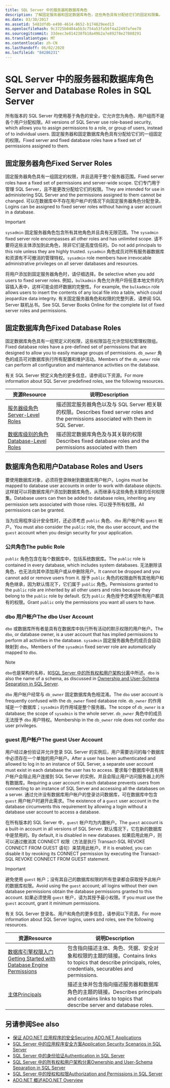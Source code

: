 ```yaml
---
title: SQL Server 中的服务器和数据库角色
description: 了解固定服务器和固定数据库角色，这些角色具有分配给它们的固定权限集。 SQL Server 使用基于角色的安全性。
ms.date: 03/30/2017
ms.assetid: 5482dfdb-e498-4614-8652-b174829eed13
ms.openlocfilehash: 9c3725b0404a5b3c754a53fa56f4a22497afee70
ms.sourcegitcommit: 33deec3e814238fb18a49b2a7e89278e27888291
ms.translationtype: MT
ms.contentlocale: zh-CN
ms.lasthandoff: 06/02/2020
ms.locfileid: "84286231"
---
```

# <a name="server-and-database-roles-in-sql-server"></a><span data-ttu-id="25ad7-104">SQL Server 中的服务器和数据库角色</span><span class="sxs-lookup"><span data-stu-id="25ad7-104">Server and Database Roles in SQL Server</span></span>
<span data-ttu-id="25ad7-105">所有版本的 SQL Server 均使用基于角色的安全，它允许您为角色、用户组而不是各个用户分配权限。</span><span class="sxs-lookup"><span data-stu-id="25ad7-105">All versions of SQL Server use role-based security, which allows you to assign permissions to a role, or group of users, instead of to individual users.</span></span> <span data-ttu-id="25ad7-106">固定服务器和固定数据库角色具有分配给它们的一组固定的权限。</span><span class="sxs-lookup"><span data-stu-id="25ad7-106">Fixed server and fixed database roles have a fixed set of permissions assigned to them.</span></span>  
  
## <a name="fixed-server-roles"></a><span data-ttu-id="25ad7-107">固定服务器角色</span><span class="sxs-lookup"><span data-stu-id="25ad7-107">Fixed Server Roles</span></span>  
 <span data-ttu-id="25ad7-108">固定服务器角色具有一组固定的权限，并且适用于整个服务器范围。</span><span class="sxs-lookup"><span data-stu-id="25ad7-108">Fixed server roles have a fixed set of permissions and server-wide scope.</span></span> <span data-ttu-id="25ad7-109">它们专门用于管理 SQL Server，且不能更改分配给它们的权限。</span><span class="sxs-lookup"><span data-stu-id="25ad7-109">They are intended for use in administering SQL Server and the permissions assigned to them cannot be changed.</span></span> <span data-ttu-id="25ad7-110">可以在数据库中不存在用户帐户的情况下向固定服务器角色分配登录。</span><span class="sxs-lookup"><span data-stu-id="25ad7-110">Logins can be assigned to fixed server roles without having a user account in a database.</span></span>  
  
> [!IMPORTANT]
> <span data-ttu-id="25ad7-111">`sysadmin` 固定服务器角色包含所有其他角色并且具有无限范围。</span><span class="sxs-lookup"><span data-stu-id="25ad7-111">The `sysadmin` fixed server role encompasses all other roles and has unlimited scope.</span></span> <span data-ttu-id="25ad7-112">请不要将这些主体添加到此角色，除非它们是高度信任的。</span><span class="sxs-lookup"><span data-stu-id="25ad7-112">Do not add principals to this role unless they are highly trusted.</span></span> <span data-ttu-id="25ad7-113">`sysadmin` 角色成员对所有服务器数据库和资源有不可撤消的管理特权。</span><span class="sxs-lookup"><span data-stu-id="25ad7-113">`sysadmin` role members have irrevocable administrative privileges on all server databases and resources.</span></span>  
  
 <span data-ttu-id="25ad7-114">将用户添加到固定服务器角色时，请仔细选择。</span><span class="sxs-lookup"><span data-stu-id="25ad7-114">Be selective when you add users to fixed server roles.</span></span> <span data-ttu-id="25ad7-115">例如，`bulkadmin` 角色允许用户将任意本地文件的内容插入表中，这样可能会损坏数据的完整性。</span><span class="sxs-lookup"><span data-stu-id="25ad7-115">For example, the `bulkadmin` role allows users to insert the contents of any local file into a table, which could jeopardize data integrity.</span></span> <span data-ttu-id="25ad7-116">有关固定服务器角色和权限的完整列表，请参阅 SQL Server 联机丛书。</span><span class="sxs-lookup"><span data-stu-id="25ad7-116">See SQL Server Books Online for the complete list of fixed server roles and permissions.</span></span>  
  
## <a name="fixed-database-roles"></a><span data-ttu-id="25ad7-117">固定数据库角色</span><span class="sxs-lookup"><span data-stu-id="25ad7-117">Fixed Database Roles</span></span>  
 <span data-ttu-id="25ad7-118">固定数据库角色具有一组预定义的权限，这些权限旨在允许您轻松管理权限组。</span><span class="sxs-lookup"><span data-stu-id="25ad7-118">Fixed database roles have a pre-defined set of permissions that are designed to allow you to easily manage groups of permissions.</span></span> <span data-ttu-id="25ad7-119">`db_owner` 角色的成员可对数据库执行所有配置和维护活动。</span><span class="sxs-lookup"><span data-stu-id="25ad7-119">Members of the `db_owner` role can perform all configuration and maintenance activities on the database.</span></span>  
  
 <span data-ttu-id="25ad7-120">有关 SQL Server 预定义角色的更多信息，请参阅以下资源。</span><span class="sxs-lookup"><span data-stu-id="25ad7-120">For more information about SQL Server predefined roles, see the following resources.</span></span>  
  
|<span data-ttu-id="25ad7-121">资源</span><span class="sxs-lookup"><span data-stu-id="25ad7-121">Resource</span></span>|<span data-ttu-id="25ad7-122">说明</span><span class="sxs-lookup"><span data-stu-id="25ad7-122">Description</span></span>|  
|--------------|-----------------|  
|[<span data-ttu-id="25ad7-123">服务器级角色</span><span class="sxs-lookup"><span data-stu-id="25ad7-123">Server-Level Roles</span></span>](/sql/relational-databases/security/authentication-access/server-level-roles)|<span data-ttu-id="25ad7-124">描述固定服务器角色以及与 SQL Server 相关联的权限。</span><span class="sxs-lookup"><span data-stu-id="25ad7-124">Describes fixed server roles and the permissions associated with them in SQL Server.</span></span>|  
|[<span data-ttu-id="25ad7-125">数据库级别的角色</span><span class="sxs-lookup"><span data-stu-id="25ad7-125">Database-Level Roles</span></span>](/sql/relational-databases/security/authentication-access/database-level-roles)|<span data-ttu-id="25ad7-126">描述固定数据库角色及与其关联的权限</span><span class="sxs-lookup"><span data-stu-id="25ad7-126">Describes fixed database roles and the permissions associated with them</span></span>|  
  
## <a name="database-roles-and-users"></a><span data-ttu-id="25ad7-127">数据库角色和用户</span><span class="sxs-lookup"><span data-stu-id="25ad7-127">Database Roles and Users</span></span>  
 <span data-ttu-id="25ad7-128">要使用数据库对象，必须将登录映射到数据库用户帐户。</span><span class="sxs-lookup"><span data-stu-id="25ad7-128">Logins must be mapped to database user accounts in order to work with database objects.</span></span> <span data-ttu-id="25ad7-129">这样就可以将数据库用户添加到数据库角色，从而继承与这些角色关联的任何权限集。</span><span class="sxs-lookup"><span data-stu-id="25ad7-129">Database users can then be added to database roles, inheriting any permission sets associated with those roles.</span></span> <span data-ttu-id="25ad7-130">可以授予所有权限。</span><span class="sxs-lookup"><span data-stu-id="25ad7-130">All permissions can be granted.</span></span>  
  
 <span data-ttu-id="25ad7-131">当为应用程序设计安全性时，还必须考虑 `public` 角色、`dbo` 用户帐户和 `guest` 帐户。</span><span class="sxs-lookup"><span data-stu-id="25ad7-131">You must also consider the `public` role, the `dbo` user account, and the `guest` account when you design security for your application.</span></span>  
  
### <a name="the-public-role"></a><span data-ttu-id="25ad7-132">公共角色</span><span class="sxs-lookup"><span data-stu-id="25ad7-132">The public Role</span></span>  
 <span data-ttu-id="25ad7-133">`public` 角色包含在每个数据库中，包括系统数据库。</span><span class="sxs-lookup"><span data-stu-id="25ad7-133">The `public` role is contained in every database, which includes system databases.</span></span> <span data-ttu-id="25ad7-134">无法删除该角色，也无法向其中添加用户或从中删除用户。</span><span class="sxs-lookup"><span data-stu-id="25ad7-134">It cannot be dropped and you cannot add or remove users from it.</span></span> <span data-ttu-id="25ad7-135">授予 `public` 角色的权限由所有其他用户和角色继承，因为默认情况下，它们属于 `public` 角色。</span><span class="sxs-lookup"><span data-stu-id="25ad7-135">Permissions granted to the `public` role are inherited by all other users and roles because they belong to the `public` role by default.</span></span> <span data-ttu-id="25ad7-136">仅为 `public` 角色授予您希望所有用户都具有的权限。</span><span class="sxs-lookup"><span data-stu-id="25ad7-136">Grant `public` only the permissions you want all users to have.</span></span>  
  
### <a name="the-dbo-user-account"></a><span data-ttu-id="25ad7-137">dbo 用户帐户</span><span class="sxs-lookup"><span data-stu-id="25ad7-137">The dbo User Account</span></span>  
 <span data-ttu-id="25ad7-138">`dbo` 或数据库所有者是具有在数据库中执行所有活动的默示权限的用户帐户。</span><span class="sxs-lookup"><span data-stu-id="25ad7-138">The `dbo`, or database owner, is a user account that has implied permissions to perform all activities in the database.</span></span> <span data-ttu-id="25ad7-139">`sysadmin` 固定服务器角色的成员会自动映射到 `dbo`。</span><span class="sxs-lookup"><span data-stu-id="25ad7-139">Members of the `sysadmin` fixed server role are automatically mapped to `dbo`.</span></span>  
  
> [!NOTE]
> <span data-ttu-id="25ad7-140">`dbo`也是架构的名称，如[SQL Server 中的所有权和用户架构分离](ownership-and-user-schema-separation-in-sql-server.md)中所述。</span><span class="sxs-lookup"><span data-stu-id="25ad7-140">`dbo` is also the name of a schema, as discussed in [Ownership and User-Schema Separation in SQL Server](ownership-and-user-schema-separation-in-sql-server.md).</span></span>  
  
 <span data-ttu-id="25ad7-141">`dbo` 用户帐户经常与 `db_owner` 固定数据库角色相混淆。</span><span class="sxs-lookup"><span data-stu-id="25ad7-141">The `dbo` user account is frequently confused with the `db_owner` fixed database role.</span></span> <span data-ttu-id="25ad7-142">`db_owner` 的作用域是一个数据库；`sysadmin` 的作用域是整个服务器。</span><span class="sxs-lookup"><span data-stu-id="25ad7-142">The scope of `db_owner` is a database; the scope of `sysadmin` is the whole server.</span></span> <span data-ttu-id="25ad7-143">`db_owner` 角色中的成员无法授予 `dbo` 用户特权。</span><span class="sxs-lookup"><span data-stu-id="25ad7-143">Membership in the `db_owner` role does not confer `dbo` user privileges.</span></span>  
  
### <a name="the-guest-user-account"></a><span data-ttu-id="25ad7-144">guest 用户帐户</span><span class="sxs-lookup"><span data-stu-id="25ad7-144">The guest User Account</span></span>  
 <span data-ttu-id="25ad7-145">用户经过身份验证并允许登录 SQL Server 的实例后，用户需要访问的每个数据库中必须存在一个单独的用户帐户。</span><span class="sxs-lookup"><span data-stu-id="25ad7-145">After a user has been authenticated and allowed to log in to an instance of SQL Server, a separate user account must exist in each database the user has to access.</span></span> <span data-ttu-id="25ad7-146">要求每个数据库中具有用户帐户会阻止用户连接到 SQL Server 的实例，并且会阻止用户访问服务器上的所有数据库。</span><span class="sxs-lookup"><span data-stu-id="25ad7-146">Requiring a user account in each database prevents users from connecting to an instance of SQL Server and accessing all the databases on a server.</span></span> <span data-ttu-id="25ad7-147">通过允许没有数据库用户帐户的登录访问数据库，可在数据库中包含 `guest` 用户帐户时避开此需求。</span><span class="sxs-lookup"><span data-stu-id="25ad7-147">The existence of a `guest` user account in the database circumvents this requirement by allowing a login without a database user account to access a database.</span></span>  
  
 <span data-ttu-id="25ad7-148">在所有版本的 SQL Server 中，`guest` 帐户均为内置帐户。</span><span class="sxs-lookup"><span data-stu-id="25ad7-148">The `guest` account is a built-in account in all versions of SQL Server.</span></span> <span data-ttu-id="25ad7-149">默认情况下，它在新的数据库中是禁用的。</span><span class="sxs-lookup"><span data-stu-id="25ad7-149">By default, it is disabled in new databases.</span></span> <span data-ttu-id="25ad7-150">如果启用此帐户，则可以通过撤消其 CONNECT 权限（方法是执行 Transact-SQL REVOKE CONNECT FROM GUEST 语句）来禁用此帐户。</span><span class="sxs-lookup"><span data-stu-id="25ad7-150">If it is enabled, you can disable it by revoking its CONNECT permission by executing the Transact-SQL REVOKE CONNECT FROM GUEST statement.</span></span>  
  
> [!IMPORTANT]
> <span data-ttu-id="25ad7-151">避免使用 `guest` 帐户；没有其自己的数据库权限的所有登录都会获取授予此帐户的数据库权限。</span><span class="sxs-lookup"><span data-stu-id="25ad7-151">Avoid using the `guest` account; all logins without their own database permissions obtain the database permissions granted to this account.</span></span> <span data-ttu-id="25ad7-152">如果必须使用 `guest` 帐户，请为其授予最小权限。</span><span class="sxs-lookup"><span data-stu-id="25ad7-152">If you must use the `guest` account, grant it minimum permissions.</span></span>  
  
 <span data-ttu-id="25ad7-153">有关 SQL Server 登录名、用户和角色的更多信息，请参阅以下资源。</span><span class="sxs-lookup"><span data-stu-id="25ad7-153">For more information about SQL Server logins, users and roles, see the following resources.</span></span>  
  
|<span data-ttu-id="25ad7-154">资源</span><span class="sxs-lookup"><span data-stu-id="25ad7-154">Resource</span></span>|<span data-ttu-id="25ad7-155">说明</span><span class="sxs-lookup"><span data-stu-id="25ad7-155">Description</span></span>|  
|--------------|-----------------|  
|[<span data-ttu-id="25ad7-156">数据库引擎权限入门</span><span class="sxs-lookup"><span data-stu-id="25ad7-156">Getting Started with Database Engine Permissions</span></span>](/sql/relational-databases/security/authentication-access/getting-started-with-database-engine-permissions)|<span data-ttu-id="25ad7-157">包含指向描述主体、角色、凭据、安全对象和权限的主题的链接。</span><span class="sxs-lookup"><span data-stu-id="25ad7-157">Contains links to topics that describe principals, roles, credentials, securables and permissions.</span></span>|  
|[<span data-ttu-id="25ad7-158">主体</span><span class="sxs-lookup"><span data-stu-id="25ad7-158">Principals</span></span>](/sql/relational-databases/security/authentication-access/principals-database-engine)|<span data-ttu-id="25ad7-159">描述主体并包含指向描述服务器和数据库角色的主题的链接。</span><span class="sxs-lookup"><span data-stu-id="25ad7-159">Describes principals and contains links to topics that describe server and database roles.</span></span>|  
  
## <a name="see-also"></a><span data-ttu-id="25ad7-160">另请参阅</span><span class="sxs-lookup"><span data-stu-id="25ad7-160">See also</span></span>

- [<span data-ttu-id="25ad7-161">保证 ADO.NET 应用程序的安全</span><span class="sxs-lookup"><span data-stu-id="25ad7-161">Securing ADO.NET Applications</span></span>](../securing-ado-net-applications.md)
- [<span data-ttu-id="25ad7-162">SQL Server 中的应用程序安全方案</span><span class="sxs-lookup"><span data-stu-id="25ad7-162">Application Security Scenarios in SQL Server</span></span>](application-security-scenarios-in-sql-server.md)
- [<span data-ttu-id="25ad7-163">SQL Server 中的身份验证</span><span class="sxs-lookup"><span data-stu-id="25ad7-163">Authentication in SQL Server</span></span>](authentication-in-sql-server.md)
- [<span data-ttu-id="25ad7-164">SQL Server 中的所有权和用户架构分离</span><span class="sxs-lookup"><span data-stu-id="25ad7-164">Ownership and User-Schema Separation in SQL Server</span></span>](ownership-and-user-schema-separation-in-sql-server.md)
- [<span data-ttu-id="25ad7-165">SQL Server 中的授权和权限</span><span class="sxs-lookup"><span data-stu-id="25ad7-165">Authorization and Permissions in SQL Server</span></span>](authorization-and-permissions-in-sql-server.md)
- [<span data-ttu-id="25ad7-166">ADO.NET 概述</span><span class="sxs-lookup"><span data-stu-id="25ad7-166">ADO.NET Overview</span></span>](../ado-net-overview.md)
